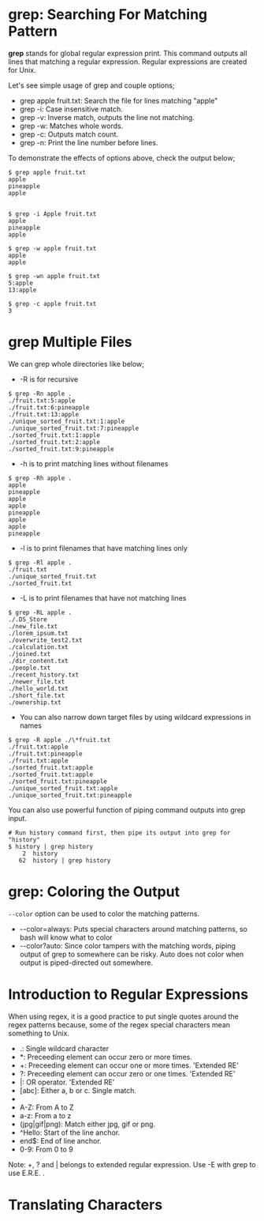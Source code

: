 # grep: Searching For Matching Pattern

**grep** stands for global regular expression print. This command outputs all
lines that matching a regular expression. Regular expressions are created for
Unix.

Let's see simple usage of grep and couple options;
* grep apple fruit.txt: Search the file for lines matching "apple"
* grep -i: Case insensitive match.
* grep -v: Inverse match, outputs the line not matching.
* grep -w: Matches whole words.
* grep -c: Outputs match count.
* grep -n: Print the line number before lines.

To demonstrate the effects of options above, check the output below;
```
$ grep apple fruit.txt 
apple
pineapple
apple


$ grep -i Apple fruit.txt 
apple
pineapple
apple

$ grep -w apple fruit.txt 
apple
apple

$ grep -wn apple fruit.txt 
5:apple
13:apple

$ grep -c apple fruit.txt 
3

```
# grep Multiple Files

We can grep whole directories like below;

* -R is for recursive
```
$ grep -Rn apple .
./fruit.txt:5:apple
./fruit.txt:6:pineapple
./fruit.txt:13:apple
./unique_sorted_fruit.txt:1:apple
./unique_sorted_fruit.txt:7:pineapple
./sorted_fruit.txt:1:apple
./sorted_fruit.txt:2:apple
./sorted_fruit.txt:9:pineapple
```
* -h is to print matching lines without filenames
```
$ grep -Rh apple .
apple
pineapple
apple
apple
pineapple
apple
apple
pineapple
```

* -l is to print filenames that have matching lines only
```
$ grep -Rl apple .
./fruit.txt
./unique_sorted_fruit.txt
./sorted_fruit.txt
```

* -L is to print filenames that have not matching lines
```
$ grep -RL apple .
./.DS_Store
./new_file.txt
./lorem_ipsum.txt
./overwrite_test2.txt
./calculation.txt
./joined.txt
./dir_content.txt
./people.txt
./recent_history.txt
./newer_file.txt
./hello_world.txt
./short_file.txt
./ownership.txt
```

* You can also narrow down target files by using wildcard expressions in names
```
$ grep -R apple ./\*fruit.txt
./fruit.txt:apple
./fruit.txt:pineapple
./fruit.txt:apple
./sorted_fruit.txt:apple
./sorted_fruit.txt:apple
./sorted_fruit.txt:pineapple
./unique_sorted_fruit.txt:apple
./unique_sorted_fruit.txt:pineapple

```
You can also use powerful function of piping command outputs into grep input.
```
# Run history command first, then pipe its output into grep for "history"
$ history | grep history
    2  history
   62  history | grep history
```

# grep: Coloring the Output

``--color`` option can be used to color the matching patterns. 
* --color=always: Puts special characters around matching patterns, so bash 
will know what to color
* --color?auto: Since color tampers with the matching words, piping output of
grep to somewhere can be risky. Auto does not color when output is 
piped-directed out somewhere.

# Introduction to Regular Expressions

When using regex, it is a good practice to put single quotes around the regex 
patterns because, some of the regex special characters mean something to Unix.

* .: Single wildcard character
* \*: Preceeding element can occur zero or more times.
* +: Preceeding element can occur one or more times. 'Extended RE'
* ?: Preceeding element can occur zero or one times. 'Extended RE'
* |: OR operator. 'Extended RE'
* [abc]: Either a, b or c. Single match.
* [^abc]: Match any character that is not a, b or c.
* A-Z: From A to Z
* a-z: From a to z
* (jpg|gif|png): Match either jpg, gif or png.
* ^Hello: Start of the line anchor.
* end$: End of line anchor.
* 0-9: From 0 to 9

Note: +, ? and | belongs to extended regular expression. Use -E with grep to use
E.R.E. .

# Translating Characters


